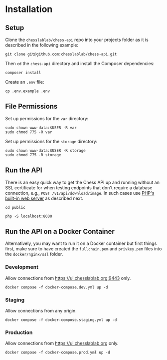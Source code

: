 # Installation

## Setup

Clone the `chesslablab/chess-api` repo into your projects folder as it is described in the following example:

```text
git clone git@github.com:chesslablab/chess-api.git
```

Then `cd` the `chess-api` directory and install the Composer dependencies:

```text
composer install
```

Create an `.env` file:

```text
cp .env.example .env
```

## File Permissions

Set up permissions for the `var` directory:

```text
sudo chown www-data:$USER -R var
sudo chmod 775 -R var
```

Set up permissions for the `storage` directory:

```text
sudo chown www-data:$USER -R storage
sudo chmod 775 -R storage
```

## Run the API

There is an easy quick way to get the Chess API up and running without an SSL certificate for when testing endpoints that don't require a database connection, e.g., `POST /v1/api/download/image`. In such cases use [PHP's built-in web server](https://www.php.net/manual/en/features.commandline.webserver.php) as described next.

```text
cd public
```

```text
php -S localhost:8000
```

## Run the API on a Docker Container

Alternatively, you may want to run it on a Docker container but first things first, make sure to have created the `fullchain.pem` and `privkey.pem` files into the `docker/nginx/ssl` folder.

### Development

Allow connections from https://ui.chesslablab.org:9443 only.

```text
docker compose -f docker-compose.dev.yml up -d
```

### Staging

Allow connections from any origin.

```text
docker compose -f docker-compose.staging.yml up -d
```

### Production

Allow connections from https://ui.chesslablab.org only.

```text
docker compose -f docker-compose.prod.yml up -d
```
